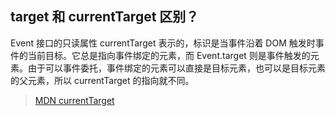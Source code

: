 ## target 和 currentTarget 区别？

Event 接口的只读属性 currentTarget 表示的，标识是当事件沿着 DOM 触发时事件的当前目标。它总是指向事件绑定的元素，而 Event.target 则是事件触发的元素。由于可以事件委托，事件绑定的元素可以直接是目标元素，也可以是目标元素的父元素，所以 currentTarget 的指向就不同。

> [MDN currentTarget](https://developer.mozilla.org/zh-CN/docs/Web/API/Event/currentTarget)